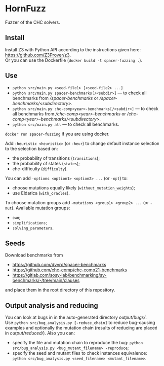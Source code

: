 # HornFuzz
Fuzzer of the CHC solvers.

## Install
Install Z3 with Python API according to the instructions given here: https://github.com/Z3Prover/z3.  
Or you can use the Dockerfile (`docker build -t spacer-fuzzing .`).

## Use
* `python src/main.py <seed-file1> [<seed-file2> ...]`  
* `python src/main.py spacer-benchmarks[/<subdir>]` — to check all benchmarks from _/spacer-benchmarks_ or _/spacer-benchmarks/\<subdirectory\>_.  
* `python src/main.py chc-comp<year>-benchmarks[/<subdir>]` — to check all benchmarks from _/chc-comp\<year\>-benchmarks_ or _/chc-comp\<year\>-benchmarks/\<subdirectory\>_.  
* `python src/main.py all` — to check all benchmarks.  

`docker run spacer-fuzzing` if you are using docker.  

Add `-heuristic <heuristic>` (or `-heur`) to change default instance selection to the selection based on:  
* the probability of transitions (`transitions`);  
* the probability of states (`states`);  
* chc-difficulty (`difficulty`).  

You can add `-options <option1> <option2> ...` (or `-opt`) to:  
* choose mutations equally likely (`without_mutation_weights`);  
* use Eldarica (`with_oracles`).  

To choose mutation groups add `-mutations <group1> <group2> ...` (or `-mut`). Available mutation groups:  
* `own`;  
* `simplifications`;  
* `solving_parameters`.  

## Seeds
Download benchmarks from
* https://github.com/dvvrd/spacer-benchmarks  
* https://github.com/chc-comp/chc-comp21-benchmarks  
* https://gitlab.com/sosy-lab/benchmarking/sv-benchmarks/-/tree/main/clauses  

and place them in the root directory of this repository.  

## Output analysis and reducing
You can look at bugs in in the auto-generated directory _output/bugs/_.  
Use `python src/bug_analysis.py [-reduce_chain]` to reduce bug-сausing examples and optionally the mutation chain (results of reducing are placed in _output/reduced/_). Also you can:  
* specify the file and mutation chain to reproduce the bug: `python src/bug_analysis.py <bug_mutant_filename> -reproduce`;  
* specify the seed and mutant files to check instances equivalence: `python src/bug_analysis.py <seed_filename> <mutant_filename>`.

